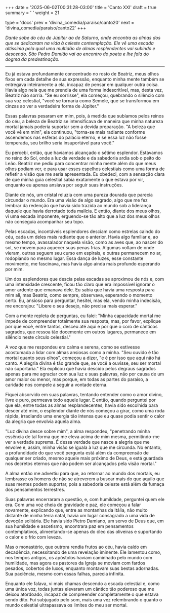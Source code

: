 +++
date = '2025-06-02T00:31:28-03:00'
title = 'Canto XXI'
draft = true
summary = ' '
weight = 21

type = 'docs'
prev = 'divina_comedia/paraiso/canto20'
next = 'divina_comedia/paraiso/canto22'
+++

_Dante sobe do céu de Júpiter ao de Saturno, onde encontra as almas dos que se dedicaram na vida à celeste contemplação. Ele vê uma escada altíssima pela qual uma multidão de almas resplendentes vai subindo e descendo. São Pedro Damião vai ao encontro do poeta e lhe fala do dogma da predestinação._

---

Eu já estava profundamente concentrado no rosto de Beatriz, meus olhos fixos em cada detalhe de sua expressão, enquanto minha mente também se entregava inteiramente a ela, incapaz de pensar em qualquer outra coisa. Havia algo nela que me prendia de uma forma indescritível, mas, desta vez, Beatriz não sorria. "Se eu sorrisse", ela começou, quebrando o silêncio com sua voz celestial, "você se tornaria como Semele, que se transformou em cinzas ao ver a verdadeira forma de Júpiter."

Essas palavras pesaram em mim, pois, à medida que subíamos pelos reinos do céu, a beleza de Beatriz se intensificava de maneira que minha natureza mortal jamais poderia suportar sem a devida preparação. "A beleza que você vê em mim", ela continuou, "torna-se mais radiante conforme ascendemos nas esferas do palácio eterno, e se essa luz não fosse temperada, seu brilho seria insuportável para você."

Eu percebi, então, que havíamos alcançado o sétimo esplendor. Estávamos no reino do Sol, onde a luz da verdade e da sabedoria ardia sob o peito do Leão. Beatriz me pediu para concentrar minha mente além do que meus olhos podiam ver, e para usar esses espelhos celestiais como uma forma de refletir a visão que me seria apresentada. Eu obedeci, com a sensação clara de que minha guia celestial sabia exatamente o que estava por vir, enquanto eu apenas ansiava por seguir suas instruções.

Diante de nós, um cristal reluzia com uma pureza dourada que parecia circundar o mundo. Era uma visão de algo sagrado, algo que me fez lembrar da redenção que havia sido trazida ao mundo sob a liderança daquele que havia derrotado toda malícia. E então, diante dos meus olhos, vi uma escada imponente, erguendo-se tão alto que a luz dos meus olhos não conseguia acompanhar seu topo.

Pelas escadas, incontáveis esplendores desciam como estrelas caindo do céu, cada um deles mais radiante que o anterior. Havia algo familiar e, ao mesmo tempo, avassalador naquela visão, como as aves que, ao nascer do sol, se movem para aquecer suas penas frias. Algumas voltam de onde vieram, outras seguem seu curso em espirais, e outras permanecem no ar, rodopiando no mesmo lugar. Essa dança de luzes, esse constante movimento, me fascinava, mas havia algo ainda mais profundo esperando por mim.

Um dos esplendores que descia pelas escadas se aproximou de nós e, com uma intensidade crescente, ficou tão claro que era impossível ignorar o amor ardente que emanava dele. Eu sabia que havia uma resposta para mim ali, mas Beatriz, como sempre, observava, esperando o momento certo. Eu, ansioso para perguntar, hesitei, mas ela, vendo minha indecisão, me encorajou: "Libere o seu desejo, não precisa mais esperar."

Com a mente repleta de perguntas, eu falei: "Minha capacidade mortal me impede de compreender totalmente sua resposta, mas, por favor, explique por que você, entre tantos, desceu até aqui e por que o coro de cânticos sagrados, que ressoa tão docemente em outros lugares, permanece em silêncio neste círculo celestial."

A voz que me respondeu era calma e serena, como se estivesse acostumada a lidar com almas ansiosas como a minha. "Seu ouvido é tão mortal quanto seus olhos", começou a dizer, "e é por isso que aqui não há canto. A alegria divina é tão grande que, se você a ouvisse, seu ser mortal não suportaria." Ela explicou que havia descido pelos degraus sagrados apenas para me agraciar com sua luz e suas palavras, não por causa de um amor maior ou menor, mas porque, em todas as partes do paraíso, a caridade nos compele a seguir a vontade eterna.

Fiquei absorvido em suas palavras, tentando entender como o amor divino, livre e puro, permeava todo aquele lugar. E então, quando perguntei por que ela, entre todas as almas resplandecentes, havia sido escolhida para descer até mim, o esplendor diante de nós começou a girar, como uma roda rápida, irradiando uma energia tão intensa que eu quase podia sentir o calor da alegria que envolvia aquela alma.

"Luz divina desce sobre mim", a alma respondeu, "penetrando minha essência de tal forma que me eleva acima de mim mesma, permitindo-me ver a verdade suprema. É dessa verdade que nasce a alegria que me envolve e, assim, minha visão se iguala à luz que me circunda. No entanto, a profundidade do que você pergunta está além da compreensão de qualquer ser criado, mesmo aquele mais próximo de Deus, e está guardada nos decretos eternos que não podem ser alcançados pela visão mortal."

A alma então me advertiu para que, ao retornar ao mundo dos mortais, eu lembrasse os homens de não se atreverem a buscar mais do que aquilo que suas mentes podem suportar, pois a sabedoria celeste está além da fumaça dos pensamentos terrestres.

Suas palavras encerraram a questão, e, com humildade, perguntei quem ele era. Com uma voz cheia de gravidade e paz, ele começou a falar novamente, explicando que, entre as montanhas da Itália, não muito distante de minha terra natal, havia um lugar consagrado a uma vida de devoção solitária. Ele havia sido Pietro Damiano, um servo de Deus que, em sua humildade e ascetismo, encontrara paz em pensamentos contemplativos, alimentando-se apenas do óleo das oliveiras e suportando o calor e o frio com leveza.

Mas o monastério, que outrora rendia frutos ao céu, havia caído em decadência, necessitando de uma revelação iminente. Ele lamentou como, nos tempos antigos, os apóstolos haviam caminhado pelo mundo com humildade, mas agora os pastores da Igreja se moviam com fardos pesados, cobertos de luxos, enquanto montavam suas bestas adornadas. Sua paciência, mesmo com essas falhas, parecia infinita.

Enquanto ele falava, vi mais chamas descendo a escada celestial e, como uma única voz, todas juntas elevaram um cântico tão poderoso que me deixou atordoado, incapaz de compreender completamente o que estava sendo dito. Fui subjugado pelo som, mais uma vez relembrando o quanto o mundo celestial ultrapassava os limites do meu ser mortal.
